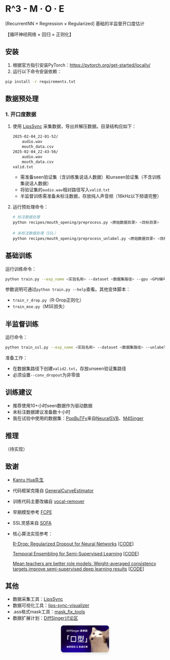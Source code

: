 # R^3 - M · O · E

[RecurrentNN × Regression × Regularized] 基础的半监督开口度估计

【循环神经网络 × 回归 × 正则化】

## 安装

1. 根据官方指引安装PyTorch：https://pytorch.org/get-started/locally/
2. 运行以下命令安装依赖：
```bash
pip install -r requirements.txt
```

## 数据预处理

### 1. 开口度数据

1. 使用 [LipsSync](https://github.com/KCKT0112/LipsSync) 采集数据，导出并解压数据。目录结构应如下：
    ```text
    2025-02-04_22-01-52/
        audio.wav
        mouth_data.csv
    2025-02-04_22-43-56/
        audio.wav
        mouth_data.csv
    valid.txt
    ```
    - 需准备seen验证集（含训练集说话人数据）和unseen验证集（不含训练集说话人数据）
    - 将验证集的`audio.wav`相对路径写入`valid.txt`
    - 半监督训练需准备未标注数据，存放纯人声音频（16kHz以下频谱完整）

2. 运行预处理命令：
    ```bash
    # 标注数据处理
    python recipes/mouth_opening/preprocess.py <原始数据目录> <目标目录>
    
    # 未标注数据处理（SSL）
    python recipes/mouth_opening/preprocess_unlabel.py <原始数据目录> <目标目录>
    ```

## 基础训练

运行训练命令：
```bash
python train.py --exp_name <实验名称> --dataset <数据集路径> --gpu <GPU编号>
```
参数说明可通过`python train.py --help`查看。其他变体脚本：
- `train_r_drop.py`（R-Drop正则化）
- `train_mse.py`（MSE损失）

## 半监督训练

运行命令：
```bash
python train_ssl.py --exp_name <实验名称> --dataset <数据集路径> --unlabel_dataset <未标注数据路径> --gpu <GPU编号>
```
准备工作：
- 在数据集路径下创建`valid2.txt`，存放unseen验证集路径
- 必须设置`--conv_dropout`为非零值

## 训练建议

- 推荐使用10+小时seen数据作为驱动数据
- 未标注数据建议准备数十小时
- 我在试验中使用的数据集：[PopBuTFy](https://drive.google.com/file/d/1IKFp7y1WeYGrwXgJ0HC3rdPj54WoqIsU/view)来自[NeuralSVB](https://github.com/MoonInTheRiver/NeuralSVB)、[M4Singer](https://github.com/M4Singer/M4Singer)

## 推理

（待实现）

## 致谢

- [Kanru Hua先生](https://github.com/Sleepwalking)
- 代码框架克隆自 [GeneralCurveEstimator](https://github.com/yqzhishen/GeneralCurveEstimator)
- 训练代码主要改编自 [vocal-remover](https://github.com/tsurumeso/vocal-remover)
- 早期模型参考 [FCPE](https://github.com/CNChTu/FCPE)
- SSL灵感来自 [SOFA](https://github.com/qiuqiao/SOFA)
- 核心算法实现参考：

  [R-Drop: Regularized Dropout for Neural Networks](https://arxiv.org/abs/2106.14448) [[CODE]](https://github.com/dropreg/R-Drop)
  
  [Temporal Ensembling for Semi-Supervised Learning](https://arxiv.org/abs/1610.02242) [[CODE]](https://github.com/ferretj/temporal-ensembling)
  
  [Mean teachers are better role models: Weight-averaged consistency targets improve semi-supervised deep learning results](https://arxiv.org/abs/1703.01780) [[CODE]](https://github.com/CuriousAI/mean-teacher)

## 其他

- 数据采集工具：[LipsSync](https://github.com/KCKT0112/LipsSync)
- 数据可视化工具：[lips-sync-visualizer](https://github.com/yqzhishen/lips-sync-visualizer)
- .ass格式mask工具：[mask_fix_tools](https://github.com/KakaruHayate/mask_fix_tools)
- 数据扩展计划：[DiffSinger讨论区](https://github.com/openvpi/DiffSinger/discussions/235)

<div align="center">
  <img src="img/ezgif-4961618104e90c.gif" 
       style="max-width: 30%; height: auto; border-radius: 8px; box-shadow: 0 4px 8px rgba(0,0,0,0.1);">
</div>
